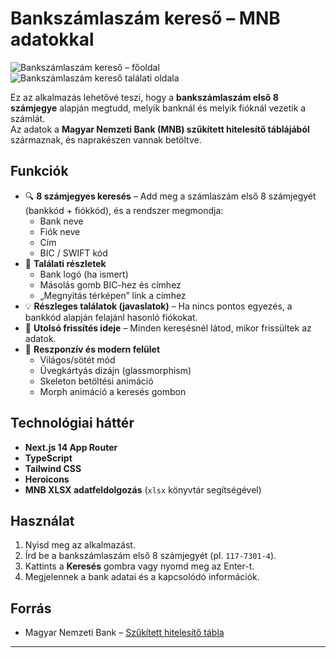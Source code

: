 # Bankszámlaszám kereső – MNB adatokkal

![Bankszámlaszám kereső – főoldal](/readme/01.jpg)
![Bankszámlaszám kereső találati oldala](/readme/02.jpg)

Ez az alkalmazás lehetővé teszi, hogy a **bankszámlaszám első 8 számjegye** alapján
megtudd, melyik banknál és melyik fióknál vezetik a számlát.  
Az adatok a **Magyar Nemzeti Bank (MNB) szűkített hitelesítő táblájából** származnak, és
naprakészen vannak betöltve.

## Funkciók

- 🔍 **8 számjegyes keresés** – Add meg a számlaszám első 8 számjegyét (bankkód + fiókkód), és a rendszer megmondja:
  - Bank neve
  - Fiók neve
  - Cím
  - BIC / SWIFT kód
- 📌 **Találati részletek**
  - Bank logó (ha ismert)
  - Másolás gomb BIC-hez és címhez
  - „Megnyitás térképen” link a címhez
- 💡 **Részleges találatok (javaslatok)** – Ha nincs pontos egyezés, a bankkód alapján felajánl hasonló fiókokat.
- 📆 **Utolsó frissítés ideje** – Minden keresésnél látod, mikor frissültek az adatok.
- 📱 **Reszponzív és modern felület**
  - Világos/sötét mód
  - Üvegkártyás dizájn (glassmorphism)
  - Skeleton betöltési animáció
  - Morph animáció a keresés gombon

## Technológiai háttér

- **Next.js 14 App Router**
- **TypeScript**
- **Tailwind CSS**
- **Heroicons**
- **MNB XLSX adatfeldolgozás** (`xlsx` könyvtár segítségével)

## Használat

1. Nyisd meg az alkalmazást.
2. Írd be a bankszámlaszám első 8 számjegyét (pl. `117-7301-4`).
3. Kattints a **Keresés** gombra vagy nyomd meg az Enter-t.
4. Megjelennek a bank adatai és a kapcsolódó információk.

## Forrás

- Magyar Nemzeti Bank – [Szűkített hitelesítő tábla](https://www.mnb.hu/)

---